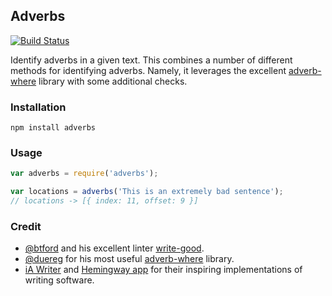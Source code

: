 Adverbs
-

[![Build Status](https://travis-ci.org/rowanoulton/adverbs.svg?branch=master)](https://travis-ci.org/rowanoulton/adverbs)

Identify adverbs in a given text. This combines a number of different methods for identifying adverbs. Namely, it leverages the excellent [adverb-where](https://github.com/duereg/adverb-where) library with some additional checks.

### Installation

	npm install adverbs

### Usage

```js
var adverbs = require('adverbs');

var locations = adverbs('This is an extremely bad sentence');
// locations -> [{ index: 11, offset: 9 }]
```

### Credit

- [@btford](https://github.com/btford) and his excellent linter [write-good](https://github.com/btford/write-good).
- [@duereg](https://github.com/duereg) for his most useful [adverb-where](https://github.com/duereg/adverb-where) library.
- [iA Writer](https://ia.net/writer/mac/) and [Hemingway app](http://www.hemingwayapp.com/) for their inspiring implementations of writing software.